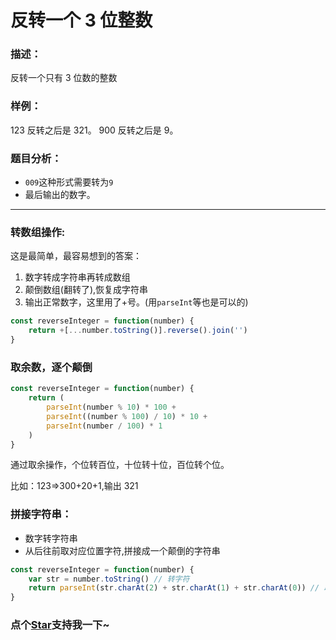 # 反转一个 3 位整数

### 描述：

反转一个只有 3 位数的整数

### 样例：

123 反转之后是 321。
900 反转之后是 9。

### 题目分析：

- `009`这种形式需要转为`9`
- 最后输出的数字。

---

### 转数组操作:

这是最简单，最容易想到的答案：

1. 数字转成字符串再转成数组
2. 颠倒数组(翻转了),恢复成字符串
3. 输出正常数字，这里用了+号。(用`parseInt`等也是可以的)

```js
const reverseInteger = function(number) {
	return +[...number.toString()].reverse().join('')
}
```

### 取余数，逐个颠倒

```js
const reverseInteger = function(number) {
	return (
		parseInt(number % 10) * 100 +
		parseInt((number % 100) / 10) * 10 +
		parseInt(number / 100) * 1
	)
}
```

通过取余操作，个位转百位，十位转十位，百位转个位。

比如：123=>300+20+1,输出 321

### 拼接字符串：

- 数字转字符串
- 从后往前取对应位置字符,拼接成一个颠倒的字符串

```js
const reverseInteger = function(number) {
	var str = number.toString() // 转字符
	return parseInt(str.charAt(2) + str.charAt(1) + str.charAt(0)) // 取对应位置字符，拼接成新的字符串
}
```

<!-- 特殊字符串：用于修改/删除markdown的结尾提示语-->

### 点个[Star](https://github.com/OBKoro1/Brush_algorithm)支持我一下~
